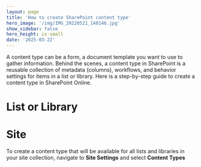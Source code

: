 ```yaml
---
layout: page
title: 'How to create SharePoint content type'
hero_image: '/img/IMG_20220521_140146.jpg'
show_sidebar: false
hero_height: is-small
date: '2025-03-22'
---
```



A content type can be a form, a document template you want to use to gather information. Behind the scenes, a content type in SharePoint is a reusable collection of metadata (columns), workflows, and behavior settings for items in a list or library. Here is a step-by-step guide to create a content type in SharePoint Online.


# List or Library


















# Site

To create a content type that will be available for all lists and libraries in your site collection, navigate to **Site Settings** and select **Content Types**








